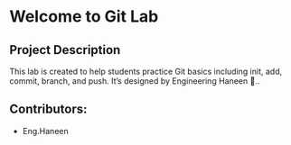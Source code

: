 # Welcome to Git Lab

## Project Description
This lab is created to help students practice Git basics including init, add, commit, branch, and push. 
It’s designed by Engineering Haneen 🌸..


## Contributors:
- Eng.Haneen

